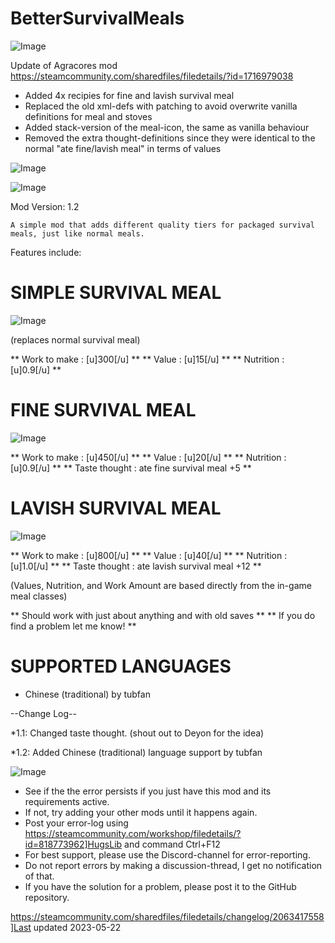 # BetterSurvivalMeals

![Image](https://i.imgur.com/buuPQel.png)

Update of Agracores mod 
https://steamcommunity.com/sharedfiles/filedetails/?id=1716979038

- Added 4x recipies for fine and lavish survival meal
- Replaced the old xml-defs with patching to avoid overwrite vanilla definitions for meal and stoves
- Added stack-version of the meal-icon, the same as vanilla behaviour
- Removed the extra thought-definitions since they were identical to the normal "ate fine/lavish meal" in terms of values

![Image](https://i.imgur.com/pufA0kM.png)

	
![Image](https://i.imgur.com/Z4GOv8H.png)


Mod Version: 1.2
	
	A simple mod that adds different quality tiers for packaged survival meals, just like normal meals.

Features include:

#  SIMPLE SURVIVAL MEAL 

![Image]( https://imgur.com/eaMESi9.png )

(replaces normal survival meal)

** Work to make : [u]300[/u] **
** Value : [u]15[/u] **
** Nutrition : [u]0.9[/u] **

#  FINE SURVIVAL MEAL 

![Image]( https://imgur.com/eleUy2e.png )


** Work to make : [u]450[/u] **
** Value : [u]20[/u] **
** Nutrition : [u]0.9[/u] **
** Taste thought : ate fine survival meal +5 **

#  LAVISH SURVIVAL MEAL 

![Image]( https://imgur.com/1iev3u9.png )


** Work to make : [u]800[/u] **
** Value : [u]40[/u] **
** Nutrition : [u]1.0[/u] **
** Taste thought : ate lavish survival meal +12 **

(Values, Nutrition, and Work Amount are based directly from the in-game meal classes)

** Should work with just about anything and with old saves **
** If you do find a problem let me know! **

#  SUPPORTED LANGUAGES 
 


- Chinese (traditional) by tubfan





--Change Log--

*1.1: Changed taste thought. (shout out to Deyon for the idea)

*1.2: Added Chinese (traditional) language support by tubfan

![Image](https://i.imgur.com/PwoNOj4.png)



-  See if the the error persists if you just have this mod and its requirements active.
-  If not, try adding your other mods until it happens again.
-  Post your error-log using https://steamcommunity.com/workshop/filedetails/?id=818773962]HugsLib and command Ctrl+F12
-  For best support, please use the Discord-channel for error-reporting.
-  Do not report errors by making a discussion-thread, I get no notification of that.
-  If you have the solution for a problem, please post it to the GitHub repository.


https://steamcommunity.com/sharedfiles/filedetails/changelog/2063417558]Last updated 2023-05-22
